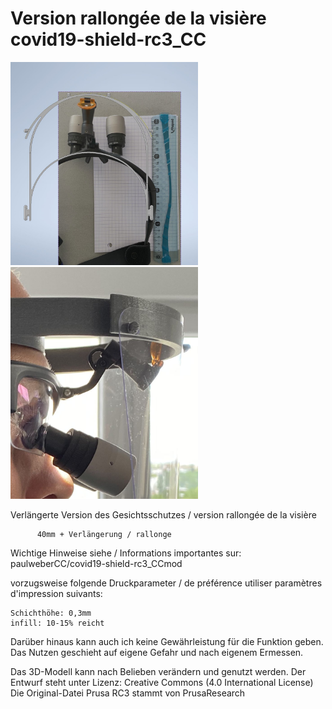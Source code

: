 # Version rallongée de la visière covid19-shield-rc3_CC

<img src="https://github.com/jewelux/covid19-shield-rc3_CCmod_long/blob/pictures/proto01_02.jpg?raw=true" width=300px> <img src="https://github.com/jewelux/covid19-shield-rc3_CCmod_long/blob/pictures/LoupeGr%C3%A9gory04.jpeg?raw=true" width=300px>

Verlängerte Version des Gesichtsschutzes / version rallongée de la visière 

          40mm + Verlängerung / rallonge

Wichtige Hinweise siehe  /  Informations importantes sur: 
paulweberCC/covid19-shield-rc3_CCmod 

vorzugsweise folgende Druckparameter / de préférence utiliser paramètres d'impression suivants:

    Schichthöhe: 0,3mm 
    infill: 10-15% reicht

Darüber hinaus kann auch ich keine Gewährleistung für die Funktion geben. Das Nutzen geschieht auf eigene Gefahr und nach eigenem Ermessen.

Das 3D-Modell kann nach Belieben verändern und genutzt werden. Der Entwurf steht unter Lizenz: Creative Commons (4.0 International License) Die Original-Datei Prusa RC3 stammt von PrusaResearch
